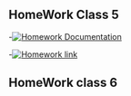 

## HomeWork Class 5

-[![Homework Documentation][Documentation]](class_5_homework/home_work_documentation.md)

-[![Homework link][Homelink]](class_5_homework/)

## HomeWork class 6







[Documentation]: https://img.shields.io/badge/Homework%20Documentaion-readme-lightgrey
[Homelink]: https://img.shields.io/badge/Homework%20link-folder%20location-red